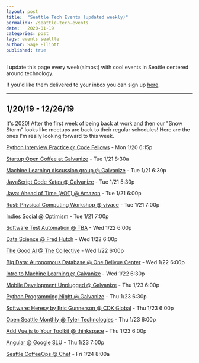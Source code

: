 ```yaml
---
layout: post
title:  "Seattle Tech Events (updated weekly)"
permalink: /seattle-tech-events
date:   2020-01-19
categories: post
tags: events seattle
author: Sage Elliott
published: true
---
```


I update this page every week(almost) with cool events in Seattle centered around technology.

If you'd like them delivered to your inbox you can sign up [here](https://mailchi.mp/32d244a64668/techseattle).

------- 

## 1/20/19 - 12/26/19

It's 2020! After the first week of being back at work and then our "Snow Storm" looks like meetups are back to their regular schedules! Here are the ones I'm really looking forward to this week.


[Python Interview Practice @ Code Fellows](https://www.meetup.com/PSPPython/events/krbjdrybccbbc/) - Mon 1/20 6:15p

[Startup Open Coffee at Galvanize](https://www.meetup.com/PSPPython/events/267516377/) - Tue 1/21 8:30a

[Machine Learning discussion group @ Galvanize](https://www.meetup.com/PSPPython/events/267516377/) - Tue 1/21 6:30p

[JavaScript Code Katas @ Galvanize](https://www.meetup.com/seattlejshackers/events/267254618/) - Tue 1/21 5:30p

[Java: Ahead of Time (AOT) @ Amazon](https://www.meetup.com/seajug/events/267391646/) - Tue 1/21 6:00p

[Rust: Physical Computing Workshop @ vivace](https://www.meetup.com/Seattle-Rust-Meetup/events/267538087/) - Tue 1/21 7:00p

[Indies Social @ Optimism](https://www.meetup.com/SeattleIndies/events/djtvjpybccbcc/) - Tue 1/21 7:00p

[Software Test Automation @ TBA](https://www.meetup.com/TestPro-Seattle/events/264625678/) - Wed 1/22 6:00p

[Data Science @ Fred Hutch](https://www.meetup.com/Seattle-WiDS-Meetup/events/266965964/) - Wed 1/22 6:00p

[The Good AI @ The Collective](https://www.meetup.com/TheGoodAI/events/267700451/) - Wed 1/22 6:00p

[Big Data: Autonomous Database @ One Bellvue Center](https://www.meetup.com/Big-Data-Bellevue-BDB/events/fxbnllybccbtb/) - Wed 1/22 6:00p

[Intro to Machine Learning @ Galvanize](https://www.eventbrite.com/e/intro-to-machine-learning-tickets-86875154927) - Wed 1/22 6:30p

[Mobile Development Unplugged @ Galvanize](https://www.meetup.com/mobiletea-seattle/events/267733742/) - Thu 1/23 6:00p

[Python Programming Night @ Galvanize](https://www.meetup.com/PSPPython/events/267998132/) - Thu 1/23 6:30p

[Software: Heresy by Eric Gunnerson @ CDK Global](https://www.meetup.com/seattle-software-craftsmanship/events/nhjtqqybccbfc/) - Thu 1/23 6:00p

[Open Seattle Monthly @ Tyler Technologies](https://www.meetup.com/openseattle/events/dnpxlrybccbdc/) - Thu 1/23 6:00p

[Add Vue.js to Your Toolkit @ thinkspace](https://www.meetup.com/free-code-camp-sea/events/267708754/) - Thu 1/23 6:00p

[Angular @ Google SLU](https://www.meetup.com/Angular-Seattle/events/267787889/) - Thu 1/23 7:00p

[Seattle CoffeeOps @ Chef](https://www.meetup.com/Seattle-CoffeeOps/events/kgmkbqybccbgc/) - Fri 1/24 8:00a

